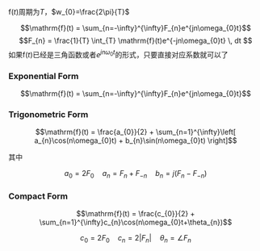 $\mathrm{f}(t)$周期为$T$，$w_{0}=\frac{2\pi}{T}$

$$\mathrm{f}(t) = \sum_{n=-\infty}^{\infty}F_{n}e^{jn\omega_{0}t}$$
$$F_{n} = \frac{1}{T} \int_{T} \mathrm{f}(t)e^{-jn\omega_{0}t} \, dt $$
如果$\mathrm{f}(t)$已经是三角函数或者$e^{jn\omega_{0}t}$的形式，只要直接对应系数就可以了

### Exponential Form

$$\mathrm{f}(t) = \sum_{n=-\infty}^{\infty}F_{n}e^{jn\omega_{0}t}$$

### Trigonometric Form

$$\mathrm{f}(t) = \frac{a_{0}}{2} + \sum_{n=1}^{\infty}\left[ a_{n}\cos(n\omega_{0}t) + b_{n}\sin(n\omega_{0}t) \right]$$

其中

$$a_{0}=2F_{0}\quad a_{n}=F_{n}+F_{-n}\quad b_{n}=j(F_{n}-F_{-n})$$

### Compact Form

$$\mathrm{f}(t) = \frac{c_{0}}{2} + \sum_{n=1}^{\infty}c_{n}\cos(n\omega_{0}t+\theta_{n})$$

$$c_{0}=2F_{0}\quad c_{n}=2 \left| F_{n} \right|\quad \theta_{n}=\angle F_{n}$$

